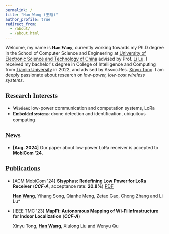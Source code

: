 ```yaml
---
permalink: /
title: "Han Wang (王晗)"
author_profile: true
redirect_from: 
  - /about/
  - /about.html
---
```


Welcome, my name is <font face="Century Gothic">**Han Wang**</font>, currently working towards my Ph.D degree in the School of Computer Science and Engineering at [University of Electronic Science and Technology of China](https://en.uestc.edu.cn/) advised by Prof. [Li Lu](https://www.en.scse.uestc.edu.cn/info/1085/2182.htm). I received my bachelor's degree in College of Intelligence and Computing from [Tianjin University](https://www.tju.edu.cn/english/index.htm) in 2022, and advised by Assoc.Res. [Xinyu Tong](http://cic.tju.edu.cn/faculty/tongxinyu/index.html). I am deeply passionate about research on *low-power, low-cost wireless systems*.

## <font face="Century Gothic">Research Interests</font>

- <font face="Century Gothic">**Wireless:** </font>low-power communication and computation systems, LoRa
- <font face="Century Gothic">**Embedded systems**:</font> drone detection and identification, ubiquitous computing

## <font face="Century Gothic">News</font>

- **[Aug. 2024]** Our paper about low-power LoRa receiver is accepted to **MobiCom '24**.

## <font face="Century Gothic">Publications</font>

- [ACM MobiCom '24] **Sisyphus: Redefining Low Power for LoRa Receiver** (***CCF-A***, acceptance rate: **20.8%**) [PDF](\files\han_sisyphus_camera_ready.pdf)
  
   **<u>Han Wang</u>**, Yihang Song, Qianhe Meng, Zetao Gao, Chong Zhang and Li Lu*

  

- [IEEE TMC '23] **MapFi: Autonomous Mapping of Wi-Fi Infrastructure for Indoor Localization** (***CCF-A***) 
  
   Xinyu Tong, **<u>Han Wang</u>**, Xiulong Liu and Wenyu Qu 

   
   
<script type="text/javascript" id="clustrmaps" src="//clustrmaps.com/map_v2.js?d=QIQtE1-Gn7clqCtOq-NDqiT9JvnvdyMSQr0qmKmvf2A&cl=ffffff&w=a"></script>

   
